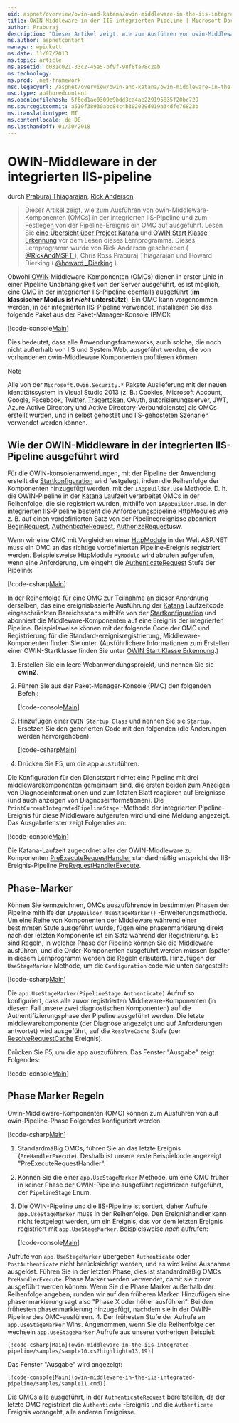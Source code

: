 ```yaml
---
uid: aspnet/overview/owin-and-katana/owin-middleware-in-the-iis-integrated-pipeline
title: OWIN-Middleware in der IIS-integrierten Pipeline | Microsoft Docs
author: Praburaj
description: "Dieser Artikel zeigt, wie zum Ausführen von owin-Middleware-Komponenten (OMCs) in der integrierten IIS-Pipeline und zum Festlegen von der Pipeline-Ereignis ein OMC auf ausgeführt. Sie sollten..."
ms.author: aspnetcontent
manager: wpickett
ms.date: 11/07/2013
ms.topic: article
ms.assetid: d031c021-33c2-45a5-bf9f-98f8fa78c2ab
ms.technology: 
ms.prod: .net-framework
msc.legacyurl: /aspnet/overview/owin-and-katana/owin-middleware-in-the-iis-integrated-pipeline
msc.type: authoredcontent
ms.openlocfilehash: 5f6ed1ae0309e9bdd3ca4ae229195835f20bc729
ms.sourcegitcommit: a510f38930abc84c4b302029d019a34dfe76823b
ms.translationtype: MT
ms.contentlocale: de-DE
ms.lasthandoff: 01/30/2018
---
```

<a name="owin-middleware-in-the-iis-integrated-pipeline"></a>OWIN-Middleware in der integrierten IIS-pipeline
====================
durch [Praburaj Thiagarajan](https://github.com/Praburaj), [Rick Anderson](https://github.com/Rick-Anderson)

> Dieser Artikel zeigt, wie zum Ausführen von owin-Middleware-Komponenten (OMCs) in der integrierten IIS-Pipeline und zum Festlegen von der Pipeline-Ereignis ein OMC auf ausgeführt. Lesen Sie [eine Übersicht über Project Katana](an-overview-of-project-katana.md) und [OWIN Start Klasse Erkennung](owin-startup-class-detection.md) vor dem Lesen dieses Lernprogramms. Dieses Lernprogramm wurde von Rick Anderson geschrieben ( [ @RickAndMSFT ](https://twitter.com/#!/RickAndMSFT) ), Chris Ross Praburaj Thiagarajan und Howard Dierking ( [ @howard \_Dierking](https://twitter.com/howard_dierking) ).


Obwohl [OWIN](an-overview-of-project-katana.md) Middleware-Komponenten (OMCs) dienen in erster Linie in einer Pipeline Unabhängigkeit von der Server ausgeführt, es ist möglich, eine OMC in der integrierten IIS-Pipeline ebenfalls ausgeführt (**im klassischer Modus ist *nicht* unterstützt**). Ein OMC kann vorgenommen werden, in der integrierten IIS-Pipeline verwendet, installieren Sie das folgende Paket aus der Paket-Manager-Konsole (PMC):

[!code-console[Main](owin-middleware-in-the-iis-integrated-pipeline/samples/sample1.cmd)]

Dies bedeutet, dass alle Anwendungsframeworks, auch solche, die noch nicht außerhalb von IIS und System.Web, ausgeführt werden, die von vorhandenen owin-Middleware Komponenten profitieren können. 

> [!NOTE]
> Alle von der `Microsoft.Owin.Security.*` Pakete Auslieferung mit der neuen Identitätssystem in Visual Studio 2013 (z. B.: Cookies, Microsoft Account, Google, Facebook, Twitter, [Trägertoken](http://self-issued.info/docs/draft-ietf-oauth-v2-bearer.html), OAuth, autorisierungsserver, JWT, Azure Active Directory und Active Directory-Verbunddienste) als OMCs erstellt wurden, und in selbst gehostet und IIS-gehosteten Szenarien verwendet werden können.

## <a name="how-owin-middleware-executes-in-the-iis-integrated-pipeline"></a>Wie der OWIN-Middleware in der integrierten IIS-Pipeline ausgeführt wird

Für die OWIN-konsolenanwendungen, mit der Pipeline der Anwendung erstellt die [Startkonfiguration](owin-startup-class-detection.md) wird festgelegt, indem die Reihenfolge der Komponenten hinzugefügt werden, mit der `IAppBuilder.Use` Methode. D. h. die OWIN-Pipeline in der [Katana](an-overview-of-project-katana.md) Laufzeit verarbeitet OMCs in der Reihenfolge, die sie registriert wurden, mithilfe von `IAppBuilder.Use`. In der integrierten IIS-Pipeline besteht die Anforderungspipeline [HttpModules](https://msdn.microsoft.com/library/ms178468(v=vs.85).aspx) wie z. B. auf einen vordefinierten Satz von der Pipelineereignisse abonniert [BeginRequest](https://msdn.microsoft.com/library/system.web.httpapplication.beginrequest.aspx), [AuthenticateRequest](https://msdn.microsoft.com/library/system.web.httpapplication.authenticaterequest.aspx), [AuthorizeRequest](https://msdn.microsoft.com/library/system.web.httpapplication.authorizerequest.aspx)usw.

Wenn wir eine OMC mit Vergleichen einer [HttpModule](https://msdn.microsoft.com/library/zec9k340(v=vs.85).aspx) in der Welt ASP.NET muss ein OMC an das richtige vordefinierten Pipeline-Ereignis registriert werden. Beispielsweise HttpModule `MyModule` wird abrufen aufgerufen, wenn eine Anforderung, um eingeht die [AuthenticateRequest](https://msdn.microsoft.com/library/system.web.httpapplication.authenticaterequest.aspx) Stufe der Pipeline:

[!code-csharp[Main](owin-middleware-in-the-iis-integrated-pipeline/samples/sample2.cs?highlight=10)]

In der Reihenfolge für eine OMC zur Teilnahme an dieser Anordnung derselben, das eine ereignisbasierte Ausführung der [Katana](an-overview-of-project-katana.md) Laufzeitcode eingeschränkten Bereichsscans mithilfe von der [Startkonfiguration](owin-startup-class-detection.md) und abonniert die Middleware-Komponenten auf eine Ereignis der integrierten Pipeline. Beispielsweise können mit der folgende Code der OMC und Registrierung für die Standard-ereignisregistrierung, Middleware-Komponenten finden Sie unter. (Ausführlichere Informationen zum Erstellen einer OWIN-Startklasse finden Sie unter [OWIN Start Klasse Erkennung](owin-startup-class-detection.md).)

1. Erstellen Sie ein leere Webanwendungsprojekt, und nennen Sie sie **owin2**.
2. Führen Sie aus der Paket-Manager-Konsole (PMC) den folgenden Befehl: 

    [!code-console[Main](owin-middleware-in-the-iis-integrated-pipeline/samples/sample3.cmd)]
3. Hinzufügen einer `OWIN Startup Class` und nennen Sie sie `Startup`. Ersetzen Sie den generierten Code mit den folgenden (die Änderungen werden hervorgehoben):  

    [!code-csharp[Main](owin-middleware-in-the-iis-integrated-pipeline/samples/sample4.cs?highlight=5-7,15-36)]
4. Drücken Sie F5, um die app auszuführen.

Die Konfiguration für den Dienststart richtet eine Pipeline mit drei middlewarekomponenten gemeinsam sind, die ersten beiden zum Anzeigen von Diagnoseinformationen und zum letzten Blatt reagieren auf Ereignisse (und auch anzeigen von Diagnoseinformationen). Die `PrintCurrentIntegratedPipelineStage` -Methode der integrierten Pipeline-Ereignis für diese Middleware aufgerufen wird und eine Meldung angezeigt. Das Ausgabefenster zeigt Folgendes an:

[!code-console[Main](owin-middleware-in-the-iis-integrated-pipeline/samples/sample5.cmd)]

Die Katana-Laufzeit zugeordnet aller der OWIN-Middleware zu Komponenten [PreExecuteRequestHandler](https://msdn.microsoft.com/library/system.web.httpapplication.prerequesthandlerexecute.aspx) standardmäßig entspricht der IIS-Ereignis-Pipeline [PreRequestHandlerExecute](https://msdn.microsoft.com/library/system.web.httpapplication.prerequesthandlerexecute.aspx).

## <a name="stage-markers"></a>Phase-Marker

Können Sie kennzeichnen, OMCs auszuführende in bestimmten Phasen der Pipeline mithilfe der `IAppBuilder UseStageMarker()` -Erweiterungsmethode. Um eine Reihe von Komponenten der Middleware während einer bestimmten Stufe ausgeführt wurde, fügen eine phasenmarkierung direkt nach der letzten Komponente ist ein Satz während der Registrierung. Es sind Regeln, in welcher Phase der Pipeline können Sie die Middleware ausführen, und die Order-Komponenten ausgeführt werden müssen (später in diesem Lernprogramm werden die Regeln erläutert). Hinzufügen der `UseStageMarker` Methode, um die `Configuration` code wie unten dargestellt:

[!code-csharp[Main](owin-middleware-in-the-iis-integrated-pipeline/samples/sample6.cs?highlight=13,19)]

Die `app.UseStageMarker(PipelineStage.Authenticate)` Aufruf so konfiguriert, dass alle zuvor registrierten Middleware-Komponenten (in diesem Fall unsere zwei diagnostischen Komponenten) auf die Authentifizierungsphase der Pipeline ausgeführt werden. Die letzte middlewarekomponente (der Diagnose angezeigt und auf Anforderungen antwortet) wird ausgeführt, auf die `ResolveCache` Stufe (der [ResolveRequestCache](https://msdn.microsoft.com/library/system.web.httpapplication.resolverequestcache.aspx) Ereignis).

Drücken Sie F5, um die app auszuführen. Das Fenster "Ausgabe" zeigt Folgendes:

[!code-console[Main](owin-middleware-in-the-iis-integrated-pipeline/samples/sample7.cmd)]

## <a name="stage-marker-rules"></a>Phase Marker Regeln

Owin-Middleware-Komponenten (OMC) können zum Ausführen von auf owin-Pipeline-Phase Folgendes konfiguriert werden:

[!code-csharp[Main](owin-middleware-in-the-iis-integrated-pipeline/samples/sample8.cs)]

1. Standardmäßig OMCs, führen Sie an das letzte Ereignis (`PreHandlerExecute`). Deshalb ist unsere erste Beispielcode angezeigt "PreExecuteRequestHandler".
2. Können Sie die einer `app.UseStageMarker` Methode, um eine OMC früher in keiner Phase der OWIN-Pipeline ausgeführt registrieren aufgeführt, der `PipelineStage` Enum.
3. Die OWIN-Pipeline und die IIS-Pipeline ist sortiert, daher Aufrufe `app.UseStageMarker` muss in der Reihenfolge. Den Ereignishandler kann nicht festgelegt werden, um ein Ereignis, das vor dem letzten Ereignis registriert mit `app.UseStageMarker`. Beispielsweise *nach* aufrufen:

    [!code-console[Main](owin-middleware-in-the-iis-integrated-pipeline/samples/sample9.cmd)]

 Aufrufe von `app.UseStageMarker` übergeben `Authenticate` oder `PostAuthenticate` nicht berücksichtigt werden, und es wird keine Ausnahme ausgelöst. Führen Sie in der letzten Phase, dies ist standardmäßig OMCs `PreHandlerExecute`. Phase Marker werden verwendet, damit sie zuvor ausgeführt werden können. Wenn Sie die Phase Marker außerhalb der Reihenfolge angeben, runden wir auf den früheren Marker. Hinzufügen eine phasenmarkierung sagt also "Phase X oder höher ausführen". Bei den frühesten phasenmarkierung hinzugefügt, nachdem sie in der OWIN-Pipeline des OMC-ausführen.
4. Der frühesten Stufe der Aufrufe an `app.UseStageMarker` Wins. Angenommen, wenn Sie die Reihenfolge der wechseln `app.UseStageMarker` Aufrufe aus unserer vorherigen Beispiel:

    [!code-csharp[Main](owin-middleware-in-the-iis-integrated-pipeline/samples/sample10.cs?highlight=13,19)]

 Das Fenster "Ausgabe" wird angezeigt: 

    [!code-console[Main](owin-middleware-in-the-iis-integrated-pipeline/samples/sample11.cmd)]

 Die OMCs alle ausgeführt, in der `AuthenticateRequest` bereitstellen, da der letzte OMC registriert die `Authenticate` -Ereignis und die `Authenticate` Ereignis vorangeht, alle anderen Ereignisse.
